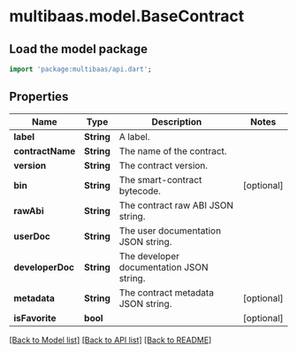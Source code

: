 # multibaas.model.BaseContract

## Load the model package
```dart
import 'package:multibaas/api.dart';
```

## Properties
Name | Type | Description | Notes
------------ | ------------- | ------------- | -------------
**label** | **String** | A label. | 
**contractName** | **String** | The name of the contract. | 
**version** | **String** | The contract version. | 
**bin** | **String** | The smart-contract bytecode. | [optional] 
**rawAbi** | **String** | The contract raw ABI JSON string. | 
**userDoc** | **String** | The user documentation JSON string. | 
**developerDoc** | **String** | The developer documentation JSON string. | 
**metadata** | **String** | The contract metadata JSON string. | [optional] 
**isFavorite** | **bool** |  | [optional] 

[[Back to Model list]](../README.md#documentation-for-models) [[Back to API list]](../README.md#documentation-for-api-endpoints) [[Back to README]](../README.md)


